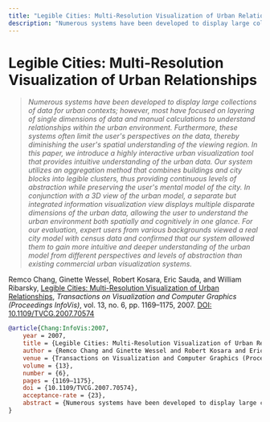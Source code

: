 ```yaml
---
title: "Legible Cities: Multi-Resolution Visualization of Urban Relationships"
description: "Numerous systems have been developed to display large collections of data for urban contexts; however, most have focused on layering of single dimensions of data and manual calculations to understand relationships within the urban environment. Furthermore, these systems often limit the user's perspectives on the data, thereby diminishing the user's spatial understanding of the viewing region. In this paper, we introduce a highly interactive urban visualization tool that provides intuitive understanding of the urban data. Our system utilizes an aggregation method that combines buildings and city blocks into legible clusters, thus providing continuous levels of abstraction while preserving the user's mental model of the city. In conjunction with a 3D view of the urban model, a separate but integrated information visualization view displays multiple disparate dimensions of the urban data, allowing the user to understand the urban environment both spatially and cognitively in one glance. For our evaluation, expert users from various backgrounds viewed a real city model with census data and confirmed that our system allowed them to gain more intuitive and deeper understanding of the urban model from different perspectives and levels of abstraction than existing commercial urban visualization systems."
---
```


# Legible Cities: Multi-Resolution Visualization of Urban Relationships

> _Numerous systems have been developed to display large collections of data for urban contexts; however, most have focused on layering of single dimensions of data and manual calculations to understand relationships within the urban environment. Furthermore, these systems often limit the user's perspectives on the data, thereby diminishing the user's spatial understanding of the viewing region. In this paper, we introduce a highly interactive urban visualization tool that provides intuitive understanding of the urban data. Our system utilizes an aggregation method that combines buildings and city blocks into legible clusters, thus providing continuous levels of abstraction while preserving the user's mental model of the city. In conjunction with a 3D view of the urban model, a separate but integrated information visualization view displays multiple disparate dimensions of the urban data, allowing the user to understand the urban environment both spatially and cognitively in one glance. For our evaluation, expert users from various backgrounds viewed a real city model with census data and confirmed that our system allowed them to gain more intuitive and deeper understanding of the urban model from different perspectives and levels of abstraction than existing commercial urban visualization systems._

Remco Chang, Ginette Wessel, Robert Kosara, Eric Sauda, and William Ribarsky, <a href="https://media.eagereyes.org/papers/2007/Chang-InfoVis-2007.pdf" target="_blank">Legible Cities: Multi-Resolution Visualization of Urban Relationships</a>, _Transactions on Visualization and Computer Graphics (Proceedings InfoVis)_, vol. 13, no. 6, pp. 1169–1175, 2007. <a href="https://dx.doi.org/10.1109/TVCG.2007.70574" target="_new">DOI: 10.1109/TVCG.2007.70574</a>


```bibtex
@article{Chang:InfoVis:2007,
	year = 2007,
	title = {Legible Cities: Multi-Resolution Visualization of Urban Relationships},
	author = {Remco Chang and Ginette Wessel and Robert Kosara and Eric Sauda and William Ribarsky},
	venue = {Transactions on Visualization and Computer Graphics (Proceedings InfoVis)},
	volume = {13},
	number = {6},
	pages = {1169–1175},
	doi = {10.1109/TVCG.2007.70574},
	acceptance-rate = {23},
	abstract = {Numerous systems have been developed to display large collections of data for urban contexts; however, most have focused on layering of single dimensions of data and manual calculations to understand relationships within the urban environment. Furthermore, these systems often limit the user's perspectives on the data, thereby diminishing the user's spatial understanding of the viewing region. In this paper, we introduce a highly interactive urban visualization tool that provides intuitive understanding of the urban data. Our system utilizes an aggregation method that combines buildings and city blocks into legible clusters, thus providing continuous levels of abstraction while preserving the user's mental model of the city. In conjunction with a 3D view of the urban model, a separate but integrated information visualization view displays multiple disparate dimensions of the urban data, allowing the user to understand the urban environment both spatially and cognitively in one glance. For our evaluation, expert users from various backgrounds viewed a real city model with census data and confirmed that our system allowed them to gain more intuitive and deeper understanding of the urban model from different perspectives and levels of abstraction than existing commercial urban visualization systems.},
}
```

